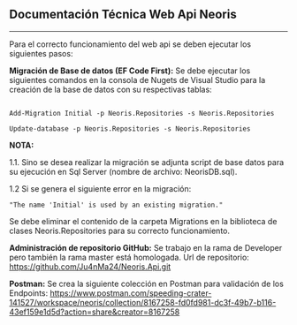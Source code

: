 ## Documentación Técnica Web Api Neoris
___
Para el correcto funcionamiento del web api se deben ejecutar los siguientes pasos:

**Migración de Base de datos (EF Code First):** Se debe ejecutar los siguientes comandos en la consola de Nugets de Visual Studio para la creación de la base de datos con su respectivas tablas:

~~~CMD

Add-Migration Initial -p Neoris.Repositories -s Neoris.Repositories

Update-database -p Neoris.Repositories -s Neoris.Repositories
~~~

**NOTA:**

1.1. Sino se desea realizar la migración se adjunta script de base datos para su ejecución en Sql Server (nombre de archivo: NeorisDB.sql). 

1.2 Si se genera el siguiente error en la migración:

~~~CMD
"The name 'Initial' is used by an existing migration."
~~~

Se debe eliminar el contenido de la carpeta Migrations en la biblioteca de clases Neoris.Repositories para su correcto funcionamiento.

**Administración de repositorio GitHub:** Se trabajo en la rama de Developer pero también la rama master está homologada.
Url de repositorio: https://github.com/Ju4nMa24/Neoris.Api.git

**Postman:** Se crea la siguiente colección en Postman para validación de los Endpoints: https://www.postman.com/speeding-crater-141527/workspace/neoris/collection/8167258-fd0fd981-dc3f-49b7-b116-43ef159e1d5d?action=share&creator=8167258
